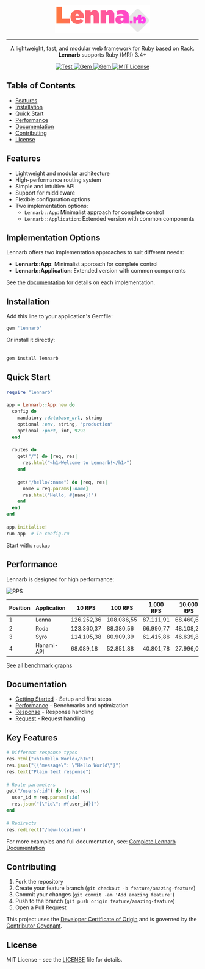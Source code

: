 <div align="center">
  <picture>
    <img alt="Lennarb" src="https://raw.githubusercontent.com/aristotelesbr/lennarb/refs/heads/main/logo/lennarb.svg" width="250">
  </picture>

  <hr>

  <p>A lightweight, fast, and modular web framework for Ruby based on Rack. <strong>Lennarb</strong> supports Ruby (MRI) 3.4+</p>

  <a href="https://github.com/aristotelesbr/lennarb/actions/workflows/test.yaml">
    <img src="https://github.com/aristotelesbr/lennarb/actions/workflows/test.yaml/badge.svg" alt="Test">
  </a>
  <a href="https://rubygems.org/gems/lennarb">
    <img src="https://img.shields.io/gem/v/lennarb.svg" alt="Gem">
  </a>
  <a href="https://rubygems.org/gems/lennarb">
    <img src="https://img.shields.io/gem/dt/lennarb.svg" alt="Gem">
  </a>
  <a href="https://tldrlegal.com/license/mit-license">
    <img src="https://img.shields.io/:License-MIT-blue.svg" alt="MIT License">
  </a>
</div>

</div>

## Table of Contents

- [Features](#features)
- [Installation](#installation)
- [Quick Start](#quick-start)
- [Performance](#performance)
- [Documentation](#documentation)
- [Contributing](#contributing)
- [License](#license)

## Features

- Lightweight and modular architecture
- High-performance routing system
- Simple and intuitive API
- Support for middleware
- Flexible configuration options
- Two implementation options:
  - `Lennarb::App`: Minimalist approach for complete control
  - `Lennarb::Application`: Extended version with common components

## Implementation Options

Lennarb offers two implementation approaches to suit different needs:

- **Lennarb::App**: Minimalist approach for complete control
- **Lennarb::Application**: Extended version with common components

See the [documentation](https://aristotelesbr.github.io/lennarb/) for details on each implementation.

## Installation

Add this line to your application's Gemfile:

```ruby
gem 'lennarb'
```

Or install it directly:

```bash

gem install lennarb
```

## Quick Start

```ruby
require "lennarb"

app = Lennarb::App.new do
  config do
    mandatory :database_url, string
    optional :env, string, "production"
    optional :port, int, 9292
  end

  routes do
    get("/") do |req, res|
      res.html("<h1>Welcome to Lennarb!</h1>")
    end

    get("/hello/:name") do |req, res|
      name = req.params[:name]
      res.html("Hello, #{name}!")
    end
  end
end

app.initialize!
run app  # In config.ru
```

Start with: `rackup`

## Performance

Lennarb is designed for high performance:

![RPS](https://raw.githubusercontent.com/aristotelesbr/lennarb/main/benchmark/rps.png)

| Position | Application | 10 RPS     | 100 RPS    | 1.000 RPS | 10.000 RPS |
| -------- | ----------- | ---------- | ---------- | --------- | ---------- |
| 1        | Lenna       | 126.252,36 | 108.086,55 | 87.111,91 | 68.460,64  |
| 2        | Roda        | 123.360,37 | 88.380,56  | 66.990,77 | 48.108,29  |
| 3        | Syro        | 114.105,38 | 80.909,39  | 61.415,86 | 46.639,81  |
| 4        | Hanami-API  | 68.089,18  | 52.851,88  | 40.801,78 | 27.996,00  |

See all [benchmark graphs](https://github.com/aristotelesbr/lennarb/blob/main/benchmark)

## Documentation

- [Getting Started](https://aristotelesbr.github.io/lennarb/guides/getting-started/index) - Setup and first steps
- [Performance](https://aristotelesbr.github.io/lennarb/guides/performance/index.html) - Benchmarks and optimization
- [Response](https://aristotelesbr.github.io/lennarb/guides/response/index.html) - Response handling
- [Request](https://aristotelesbr.github.io/lennarb/guides/request/index.html) - Request handling

## Key Features

```ruby
# Different response types
res.html("<h1>Hello World</h1>")
res.json("{\"message\": \"Hello World\"}")
res.text("Plain text response")

# Route parameters
get("/users/:id") do |req, res|
  user_id = req.params[:id]
  res.json("{\"id\": #{user_id}}")
end

# Redirects
res.redirect("/new-location")
```

For more examples and full documentation, see:
[Complete Lennarb Documentation](https://aristotelesbr.github.io/lennarb/)

## Contributing

1. Fork the repository
2. Create your feature branch (`git checkout -b feature/amazing-feature`)
3. Commit your changes (`git commit -am 'Add amazing feature'`)
4. Push to the branch (`git push origin feature/amazing-feature`)
5. Open a Pull Request

This project uses the [Developer Certificate of Origin](https://developercertificate.org/) and is governed by the [Contributor Covenant](https://www.contributor-covenant.org/).

## License

MIT License - see the [LICENSE](LICENSE) file for details.
